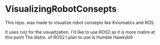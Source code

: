 # VisualizingRobotConsepts
This repo. was made to visualize robot consepts like Kinomatics and ROS.

It uses rviz for the visualtzation.
I'd like to use ROS2 as it is more matire at this point
The distro. of ROS2 I plan to use is Humble Hawksbill
